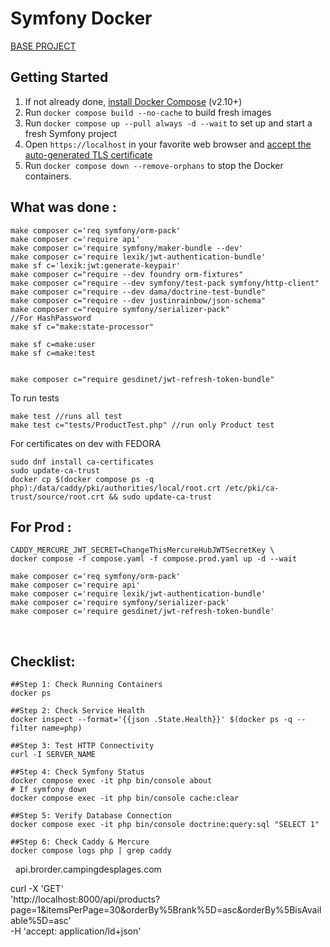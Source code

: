 # Symfony Docker

[BASE PROJECT](https://github.com/dunglas/symfony-docker)

## Getting Started

1. If not already done, [install Docker Compose](https://docs.docker.com/compose/install/) (v2.10+)
2. Run `docker compose build --no-cache` to build fresh images
3. Run `docker compose up --pull always -d --wait` to set up and start a fresh Symfony project
4. Open `https://localhost` in your favorite web browser and [accept the auto-generated TLS certificate](https://stackoverflow.com/a/15076602/1352334)
5. Run `docker compose down --remove-orphans` to stop the Docker containers.

## What was done :

```
make composer c='req symfony/orm-pack'
make composer c='require api'
make composer c='require symfony/maker-bundle --dev'
make composer c='require lexik/jwt-authentication-bundle'
make sf c='lexik:jwt:generate-keypair'
make composer c="require --dev foundry orm-fixtures"
make composer c="require --dev symfony/test-pack symfony/http-client"
make composer c="require --dev dama/doctrine-test-bundle"
make composer c="require --dev justinrainbow/json-schema"
make composer c="require symfony/serializer-pack"
//For HashPassword
make sf c="make:state-processor"

make sf c=make:user
make sf c=make:test


make composer c="require gesdinet/jwt-refresh-token-bundle"

```

To run tests

```
make test //runs all test
make test c="tests/ProductTest.php" //run only Product test
```


For certificates on dev with FEDORA
```
sudo dnf install ca-certificates
sudo update-ca-trust
docker cp $(docker compose ps -q php):/data/caddy/pki/authorities/local/root.crt /etc/pki/ca-trust/source/root.crt && sudo update-ca-trust
```


## For Prod :
```
CADDY_MERCURE_JWT_SECRET=ChangeThisMercureHubJWTSecretKey \
docker compose -f compose.yaml -f compose.prod.yaml up -d --wait
```

```
make composer c='req symfony/orm-pack'
make composer c='require api'
make composer c='require lexik/jwt-authentication-bundle'
make composer c='require symfony/serializer-pack'
make composer c='require gesdinet/jwt-refresh-token-bundle'
```
 
## Checklist:
```
##Step 1: Check Running Containers
docker ps

##Step 2: Check Service Health
docker inspect --format='{{json .State.Health}}' $(docker ps -q --filter name=php)

##Step 3: Test HTTP Connectivity
curl -I SERVER_NAME

##Step 4: Check Symfony Status
docker compose exec -it php bin/console about
# If symfony down
docker compose exec -it php bin/console cache:clear

##Step 5: Verify Database Connection
docker compose exec -it php bin/console doctrine:query:sql "SELECT 1"

##Step 6: Check Caddy & Mercure
docker compose logs php | grep caddy
```
 
api.brorder.campingdesplages.com

curl -X 'GET' \
  'http://localhost:8000/api/products?page=1&itemsPerPage=30&orderBy%5Brank%5D=asc&orderBy%5BisAvailable%5D=asc' \
  -H 'accept: application/ld+json'